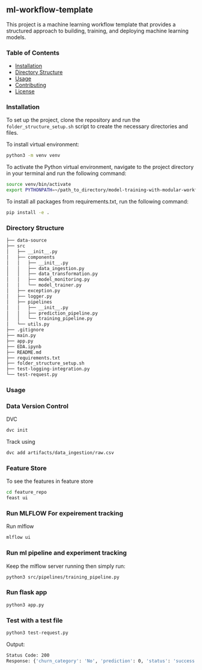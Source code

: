 ## ml-workflow-template

This project is a machine learning workflow template that provides a structured approach to building, training, and deploying machine learning models.

### Table of Contents

- [Installation](#installation)
- [Directory Structure](#directory-structure)
- [Usage](#usage)
- [Contributing](#contributing)
- [License](#license)

### Installation

To set up the project, clone the repository and run the `folder_structure_setup.sh` script to create the necessary directories and files.

To install virtual environment:

```bash
python3 -m venv venv
```

To activate the Python virtual environment, navigate to the project directory in your terminal and run the following command:

```bash
source venv/bin/activate
export PYTHONPATH=~/path_to_directory/model-training-with-modular-workflow
```

To install all packages from requirements.txt, run the following command:

```bash
pip install -e .
```

### Directory Structure

```bash
├── data-source
├── src
│   ├── __init__.py
│   ├── components
│   │   ├── __init__.py
│   │   ├── data_ingestion.py
│   │   ├── data_transformation.py
│   │   ├── model_monitoring.py
│   │   └── model_trainer.py
│   ├── exception.py
│   ├── logger.py
│   ├── pipelines
│   │   ├── __init__.py
│   │   ├── prediction_pipeline.py
│   │   └── training_pipeline.py
│   └── utils.py
├── .gitignore
├── main.py
├── app.py
├── EDA.ipynb
├── README.md
├── requirements.txt
├── folder_structure_setup.sh
├── test-logging-integration.py
└── test-request.py
```

### Usage

### Data Version Control

DVC

```bash
dvc init
```

Track using

```bash
dvc add artifacts/data_ingestion/raw.csv
```

### Feature Store

To see the features in feature store

```bash
cd feature_repo
feast ui
```

### Run MLFLOW For expeirement tracking

Run mlflow

```bash
mlflow ui
```

### Run ml pipeline and experiment tracking

Keep the mlflow server running then simply run:

```bash
python3 src/pipelines/training_pipeline.py
```

### Run flask app

```bash
python3 app.py
```

### Test with a test file

```bash
python3 test-request.py
```

Output:

```bash
Status Code: 200
Response: {'churn_category': 'No', 'prediction': 0, 'status': 'success'}
```
